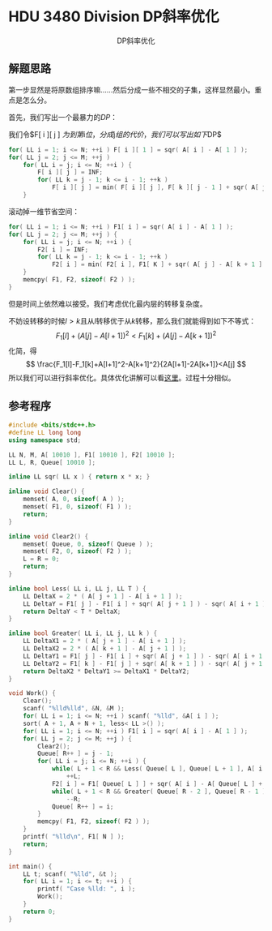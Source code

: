 # HDU 3480 Division DP斜率优化

<center>DP斜率优化</center>

## 解题思路

第一步显然是将原数组排序嘛……然后分成一些不相交的子集，这样显然最小。重点是怎么分。

首先，我们写出一个最暴力的$DP$：

我们令$F[ i ][ j ] $为到第$i$位，分成$j$组的代价，我们可以写出如下$DP$

```C++
for( LL i = 1; i <= N; ++i ) F[ i ][ 1 ] = sqr( A[ i ] - A[ 1 ] );
for( LL j = 2; j <= M; ++j ) 
    for( LL i = j; i <= N; ++i ) {
        F[ i ][ j ] = INF;
        for( LL k = j - 1; k <= i - 1; ++k ) 
            F[ i ][ j ] = min( F[ i ][ j ], F[ k ][ j - 1 ] + sqr( A[ j ] - A[ k + 1 ] ) );
    }
```

滚动掉一维节省空间：

```C++
for( LL i = 1; i <= N; ++i ) F1[ i ] = sqr( A[ i ] - A[ 1 ] );
for( LL j = 2; j <= M; ++j ) {
    for( LL i = j; i <= N; ++i ) {
        F2[ i ] = INF;
        for( LL k = j - 1; k <= i - 1; ++k )
            F2[ i ] = min( F2[ i ], F1[ K ] + sqr( A[ j ] - A[ k + 1 ] ) );
    }
    memcpy( F1, F2, sizeof( F2 ) );
}
```

但是时间上依然难以接受。我们考虑优化最内层的转移复杂度。

不妨设转移的时候$l>k$且从$l$转移优于从$k$转移，那么我们就能得到如下不等式：
$$
F_1[l]+(A[j]-A[l+1])^2<F_1[k]+(A[j]-A[k+1])^2
$$
化简，得
$$
\frac{F_1[l]-F_1[k]+A[l+1]^2-A[k+1]^2}{2A[l+1]-2A[k+1]}<A[j]
$$
所以我们可以进行斜率优化。具体优化讲解可以看[这里]( https://www.cnblogs.com/chy-2003/p/9749925.html)。过程十分相似。

## 参考程序

```C++
#include <bits/stdc++.h>
#define LL long long
using namespace std;

LL N, M, A[ 10010 ], F1[ 10010 ], F2[ 10010 ];
LL L, R, Queue[ 10010 ];

inline LL sqr( LL x ) { return x * x; }

inline void Clear() {
    memset( A, 0, sizeof( A ) );
    memset( F1, 0, sizeof( F1 ) );
    return;
}

inline void Clear2() {
    memset( Queue, 0, sizeof( Queue ) );
    memset( F2, 0, sizeof( F2 ) );
    L = R = 0;
    return;
}

inline bool Less( LL i, LL j, LL T ) {
    LL DeltaX = 2 * ( A[ j + 1 ] - A[ i + 1 ] );
    LL DeltaY = F1[ j ] - F1[ i ] + sqr( A[ j + 1 ] ) - sqr( A[ i + 1 ] );
    return DeltaY < T * DeltaX;
}

inline bool Greater( LL i, LL j, LL k ) {
    LL DeltaX1 = 2 * ( A[ j + 1 ] - A[ i + 1 ] );
    LL DeltaX2 = 2 * ( A[ k + 1 ] - A[ j + 1 ] );
    LL DeltaY1 = F1[ j ] - F1[ i ] + sqr( A[ j + 1 ] ) - sqr( A[ i + 1 ] );
    LL DeltaY2 = F1[ k ] - F1[ j ] + sqr( A[ k + 1 ] ) - sqr( A[ j + 1 ] );
    return DeltaX2 * DeltaY1 >= DeltaX1 * DeltaY2;
}

void Work() {
    Clear();
    scanf( "%lld%lld", &N, &M );
    for( LL i = 1; i <= N; ++i ) scanf( "%lld", &A[ i ] );
    sort( A + 1, A + N + 1, less< LL >() );
    for( LL i = 1; i <= N; ++i ) F1[ i ] = sqr( A[ i ] - A[ 1 ] );
    for( LL j = 2; j <= M; ++j ) {
        Clear2();
        Queue[ R++ ] = j - 1;
        for( LL i = j; i <= N; ++i ) {
            while( L + 1 < R && Less( Queue[ L ], Queue[ L + 1 ], A[ i ] ) )
                ++L;
            F2[ i ] = F1[ Queue[ L ] ] + sqr( A[ i ] - A[ Queue[ L ] + 1 ] );
            while( L + 1 < R && Greater( Queue[ R - 2 ], Queue[ R - 1 ], i ) )
                --R;
            Queue[ R++ ] = i;
        }
        memcpy( F1, F2, sizeof( F2 ) );
    }
    printf( "%lld\n", F1[ N ] );
    return;
}

int main() {
    LL t; scanf( "%lld", &t );
    for( LL i = 1; i <= t; ++i ) {
        printf( "Case %lld: ", i );
        Work();
    }
    return 0;
}
```

